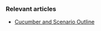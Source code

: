 ### Relevant articles

- [Cucumber and Scenario Outline](http://www.nklkarthi.com/cucumber-scenario-outline)
